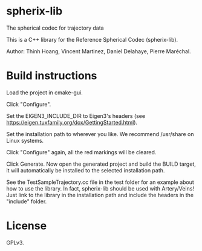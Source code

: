# spherix-lib
The spherical codec for trajectory data

This is a C++ library for the Reference Spherical Codec (spherix-lib). 

Author: Thinh Hoang, Vincent Martinez, Daniel Delahaye, Pierre Maréchal.

# Build instructions

Load the project in cmake-gui.

Click "Configure".

Set the EIGEN3_INCLUDE_DIR to Eigen3's headers (see https://eigen.tuxfamily.org/dox/GettingStarted.html).

Set the installation path to wherever you like. We recommend /usr/share on Linux systems.

Click "Configure" again, all the red markings will be cleared.

Click Generate. Now open the generated project and build the BUILD target, it will automatically be installed to the selected installation path.

See the TestSampleTrajectory.cc file in the test folder for an example about how to use the library. In fact, spherix-lib should be used with Artery/Veins! Just link to the library in the installation path and include the headers in the "include" folder.

# License

GPLv3.
